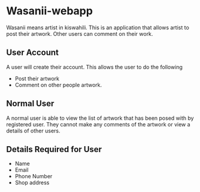 # **Wasanii-webapp**

Wasanii means artist in kiswahili. This is an application that allows artist to post their artwork. Other users can comment on their work. 

## User Account
A user will create their account. This allows the user to do the following
  - Post their artwork
  - Comment on other people artwork.


## Normal User

A normal user is able to view the list of artwork that has been posed with by registered user. 
They cannot make any comments of the artwork or view a details of other users.



## Details Required for User
- Name
- Email
- Phone Number
- Shop address




